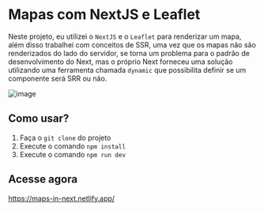 # Mapas com NextJS e Leaflet
Neste projeto, eu utilizei o `NextJS` e o `Leaflet` para renderizar um mapa, além disso trabalhei com conceitos de SSR, uma vez que os mapas não são renderizados do lado do servidor, se torna um problema para o padrão de desenvolvimento do Next, mas o próprio Next forneceu uma solução utilizando uma ferramenta chamada `dynamic` que possibilita definir se um componente será SRR ou não. 

![image](https://user-images.githubusercontent.com/86852231/208178326-97f96477-f6fb-43c7-82ae-758847211c1b.png)


## Como usar?
1. Faça o `git clone` do projeto
2. Execute o comando `npm install`
3. Execute o comando `npm run dev`

## Acesse agora
https://maps-in-next.netlify.app/
